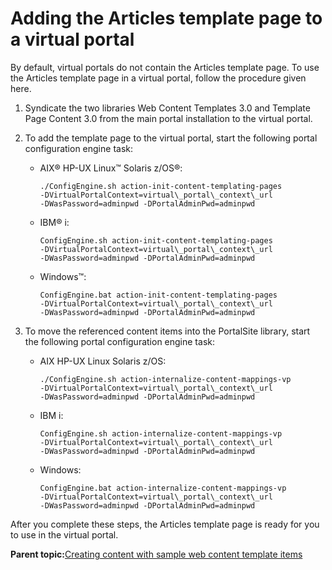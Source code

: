 # Adding the Articles template page to a virtual portal 

By default, virtual portals do not contain the Articles template page. To use the Articles template page in a virtual portal, follow the procedure given here.

1.  Syndicate the two libraries Web Content Templates 3.0 and Template Page Content 3.0 from the main portal installation to the virtual portal.

2.  To add the template page to the virtual portal, start the following portal configuration engine task:

    -   AIX® HP-UX Linux™ Solaris z/OS®:

        ```
        ./ConfigEngine.sh action-init-content-templating-pages
        -DVirtualPortalContext=virtual\_portal\_context\_url
        -DWasPassword=adminpwd -DPortalAdminPwd=adminpwd
        ```

    -   IBM® i:

        ```
        ConfigEngine.sh action-init-content-templating-pages
        -DVirtualPortalContext=virtual\_portal\_context\_url
        -DWasPassword=adminpwd -DPortalAdminPwd=adminpwd
        ```

    -   Windows™:

        ```
        ConfigEngine.bat action-init-content-templating-pages
        -DVirtualPortalContext=virtual\_portal\_context\_url
        -DWasPassword=adminpwd -DPortalAdminPwd=adminpwd
        ```

3.  To move the referenced content items into the PortalSite library, start the following portal configuration engine task:

    -   AIX HP-UX Linux Solaris z/OS:

        ```
        ./ConfigEngine.sh action-internalize-content-mappings-vp
        -DVirtualPortalContext=virtual\_portal\_context\_url
        -DWasPassword=adminpwd -DPortalAdminPwd=adminpwd
        ```

    -   IBM i:

        ```
        ConfigEngine.sh action-internalize-content-mappings-vp
        -DVirtualPortalContext=virtual\_portal\_context\_url
        -DWasPassword=adminpwd -DPortalAdminPwd=adminpwd
        ```

    -   Windows:

        ```
        ConfigEngine.bat action-internalize-content-mappings-vp
        -DVirtualPortalContext=virtual\_portal\_context\_url
        -DWasPassword=adminpwd -DPortalAdminPwd=adminpwd
        ```


After you complete these steps, the Articles template page is ready for you to use in the virtual portal.

**Parent topic:**[Creating content with sample web content template items ](../wcm/wcm_delivery_ctsamples_main.md)


